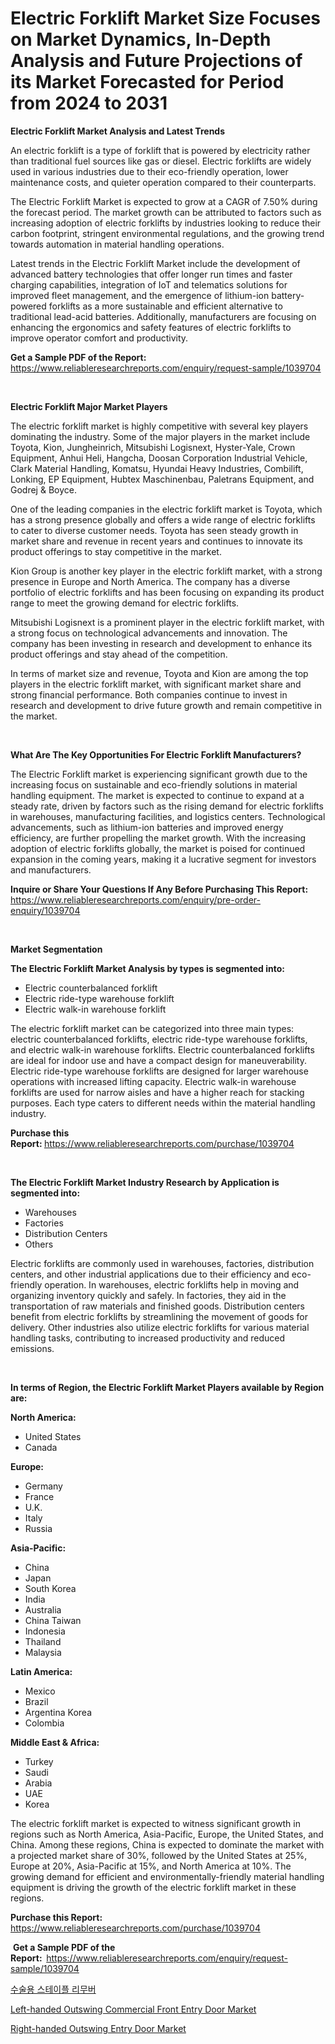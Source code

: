 <p><h1>Electric Forklift Market Size Focuses on Market Dynamics, In-Depth Analysis and Future Projections of its Market Forecasted for Period from 2024 to 2031</h1></p><p><strong>Electric Forklift Market Analysis and Latest Trends</strong></p>
<p><p>An electric forklift is a type of forklift that is powered by electricity rather than traditional fuel sources like gas or diesel. Electric forklifts are widely used in various industries due to their eco-friendly operation, lower maintenance costs, and quieter operation compared to their counterparts. </p><p>The Electric Forklift Market is expected to grow at a CAGR of 7.50% during the forecast period. The market growth can be attributed to factors such as increasing adoption of electric forklifts by industries looking to reduce their carbon footprint, stringent environmental regulations, and the growing trend towards automation in material handling operations. </p><p>Latest trends in the Electric Forklift Market include the development of advanced battery technologies that offer longer run times and faster charging capabilities, integration of IoT and telematics solutions for improved fleet management, and the emergence of lithium-ion battery-powered forklifts as a more sustainable and efficient alternative to traditional lead-acid batteries. Additionally, manufacturers are focusing on enhancing the ergonomics and safety features of electric forklifts to improve operator comfort and productivity.</p></p>
<p><strong>Get a Sample PDF of the Report:&nbsp;</strong> <a href="https://www.reliableresearchreports.com/enquiry/request-sample/1039704">https://www.reliableresearchreports.com/enquiry/request-sample/1039704</a></p>
<p>&nbsp;</p>
<p><strong>Electric Forklift Major Market Players</strong></p>
<p><p>The electric forklift market is highly competitive with several key players dominating the industry. Some of the major players in the market include Toyota, Kion, Jungheinrich, Mitsubishi Logisnext, Hyster-Yale, Crown Equipment, Anhui Heli, Hangcha, Doosan Corporation Industrial Vehicle, Clark Material Handling, Komatsu, Hyundai Heavy Industries, Combilift, Lonking, EP Equipment, Hubtex Maschinenbau, Paletrans Equipment, and Godrej & Boyce.</p><p>One of the leading companies in the electric forklift market is Toyota, which has a strong presence globally and offers a wide range of electric forklifts to cater to diverse customer needs. Toyota has seen steady growth in market share and revenue in recent years and continues to innovate its product offerings to stay competitive in the market.</p><p>Kion Group is another key player in the electric forklift market, with a strong presence in Europe and North America. The company has a diverse portfolio of electric forklifts and has been focusing on expanding its product range to meet the growing demand for electric forklifts.</p><p>Mitsubishi Logisnext is a prominent player in the electric forklift market, with a strong focus on technological advancements and innovation. The company has been investing in research and development to enhance its product offerings and stay ahead of the competition.</p><p>In terms of market size and revenue, Toyota and Kion are among the top players in the electric forklift market, with significant market share and strong financial performance. Both companies continue to invest in research and development to drive future growth and remain competitive in the market.</p></p>
<p>&nbsp;</p>
<p><strong>What Are The Key Opportunities For Electric Forklift Manufacturers?</strong></p>
<p><p>The Electric Forklift market is experiencing significant growth due to the increasing focus on sustainable and eco-friendly solutions in material handling equipment. The market is expected to continue to expand at a steady rate, driven by factors such as the rising demand for electric forklifts in warehouses, manufacturing facilities, and logistics centers. Technological advancements, such as lithium-ion batteries and improved energy efficiency, are further propelling the market growth. With the increasing adoption of electric forklifts globally, the market is poised for continued expansion in the coming years, making it a lucrative segment for investors and manufacturers.</p></p>
<p><strong>Inquire or Share Your Questions If Any Before Purchasing This Report:</strong> <a href="https://www.reliableresearchreports.com/enquiry/pre-order-enquiry/1039704">https://www.reliableresearchreports.com/enquiry/pre-order-enquiry/1039704</a></p>
<p>&nbsp;</p>
<p><strong>Market Segmentation</strong></p>
<p><strong>The Electric Forklift Market Analysis by types is segmented into:</strong></p>
<p><ul><li>Electric counterbalanced forklift</li><li>Electric ride-type warehouse forklift</li><li>Electric walk-in warehouse forklift</li></ul></p>
<p><p>The electric forklift market can be categorized into three main types: electric counterbalanced forklifts, electric ride-type warehouse forklifts, and electric walk-in warehouse forklifts. Electric counterbalanced forklifts are ideal for indoor use and have a compact design for maneuverability. Electric ride-type warehouse forklifts are designed for larger warehouse operations with increased lifting capacity. Electric walk-in warehouse forklifts are used for narrow aisles and have a higher reach for stacking purposes. Each type caters to different needs within the material handling industry.</p></p>
<p><strong>Purchase this Report:&nbsp;</strong><a href="https://www.reliableresearchreports.com/purchase/1039704">https://www.reliableresearchreports.com/purchase/1039704</a></p>
<p>&nbsp;</p>
<p><strong>The Electric Forklift Market Industry Research by Application is segmented into:</strong></p>
<p><ul><li>Warehouses</li><li>Factories</li><li>Distribution Centers</li><li>Others</li></ul></p>
<p><p>Electric forklifts are commonly used in warehouses, factories, distribution centers, and other industrial applications due to their efficiency and eco-friendly operation. In warehouses, electric forklifts help in moving and organizing inventory quickly and safely. In factories, they aid in the transportation of raw materials and finished goods. Distribution centers benefit from electric forklifts by streamlining the movement of goods for delivery. Other industries also utilize electric forklifts for various material handling tasks, contributing to increased productivity and reduced emissions.</p></p>
<p>&nbsp;</p>
<p><strong>In terms of Region, the Electric Forklift Market Players available by Region are:</strong></p>
<p>
    <p> <strong> North America: </strong>
        <ul>
            <li>United States</li>
            <li>Canada</li>
        </ul>
        </p> 
    <p> <strong> Europe: </strong>
        <ul>
            <li>Germany</li>
            <li>France</li>
            <li>U.K.</li>
            <li>Italy</li>
            <li>Russia</li>
        </ul>
        </p> 
    <p> <strong> Asia-Pacific: </strong>
        <ul>
            <li>China</li>
            <li>Japan</li>
            <li>South Korea</li>
            <li>India</li>
            <li>Australia</li>
            <li>China Taiwan</li>
            <li>Indonesia</li>
            <li>Thailand</li>
            <li>Malaysia</li>
        </ul>
        </p> 
    <p> <strong> Latin America: </strong>
        <ul>
            <li>Mexico</li>
            <li>Brazil</li>
            <li>Argentina Korea</li>
            <li>Colombia</li>
        </ul>
        </p> 
    <p> <strong> Middle East & Africa: </strong>
        <ul>
            <li>Turkey</li>
            <li>Saudi</li>
            <li>Arabia</li>
            <li>UAE</li>
            <li>Korea</li>
        </ul>
    </p>
    </p>
<p><p>The electric forklift market is expected to witness significant growth in regions such as North America, Asia-Pacific, Europe, the United States, and China. Among these regions, China is expected to dominate the market with a projected market share of 30%, followed by the United States at 25%, Europe at 20%, Asia-Pacific at 15%, and North America at 10%. The growing demand for efficient and environmentally-friendly material handling equipment is driving the growth of the electric forklift market in these regions.</p></p>
<p><strong>Purchase this Report: </strong><a href="https://www.reliableresearchreports.com/purchase/1039704">https://www.reliableresearchreports.com/purchase/1039704</a></p>
<p>&nbsp;<strong>Get a Sample PDF of the Report:&nbsp;&nbsp;</strong><a href="https://www.reliableresearchreports.com/enquiry/request-sample/1039704">https://www.reliableresearchreports.com/enquiry/request-sample/1039704</a></p>
<p><strong></strong></p>
<p><p><a href="https://medium.com/@xjtlqecrb1838/%EC%88%98%EC%88%A0-%EC%8A%A4%ED%85%8C%EC%9D%B4%ED%94%8C-%EC%A0%9C%EA%B1%B0%EA%B8%B0-%EC%8B%9C%EC%9E%A5-%EC%9D%B8%EC%82%AC%EC%9D%B4%ED%8A%B8-%EC%8B%9C%EC%9E%A5-%EB%8F%99%ED%96%A5-%EC%84%B1%EC%9E%A5-2024%EB%85%84%EB%B6%80%ED%84%B0-2031%EB%85%84%EA%B9%8C%EC%A7%80-%EC%98%88%EC%B8%A1%EB%90%9C-%EA%B2%83-893df6afd900">수술용 스테이플 리무버</a></p><p><a href="https://view.publitas.com/reportprime-1/left-handed-outswing-commercial-front-entry-door-market-share-market-new-trends-analysis-report-by-type-by-application-by-end-use-by-region-and-segment-forecasts-2023-2030/">Left-handed Outswing Commercial Front Entry Door Market</a></p><p><a href="https://view.publitas.com/reportprime-1/right-handed-outswing-entry-door-market-research-report-unlocks-analysis-on-the-market-financial-status-market-size-and-market-revenue-upto-2030/">Right-handed Outswing Entry Door Market</a></p></p>